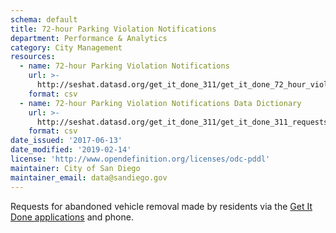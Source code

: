 ```yaml
---
schema: default
title: 72-hour Parking Violation Notifications
department: Performance & Analytics
category: City Management
resources:
  - name: 72-hour Parking Violation Notifications
    url: >-
      http://seshat.datasd.org/get_it_done_311/get_it_done_72_hour_violation_requests_datasd.csv
    format: csv
  - name: 72-hour Parking Violation Notifications Data Dictionary
    url: >-
      http://seshat.datasd.org/get_it_done_311/get_it_done_311_requests_dictionary_datasd.csv
    format: csv
date_issued: '2017-06-13'
date_modified: '2019-02-14'
license: 'http://www.opendefinition.org/licenses/odc-pddl'
maintainer: City of San Diego
maintainer_email: data@sandiego.gov
---
```

Requests for abandoned vehicle removal made by residents via the
<a href="https://www.sandiego.gov/get-it-done" target="_blank" rel="noopener">
Get It Done applications</a> and phone.
